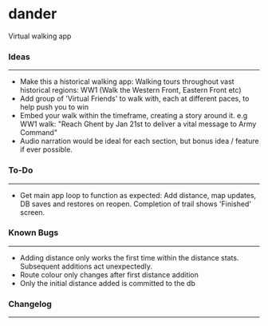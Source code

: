 # dander
Virtual walking app

### Ideas
---
- Make this a historical walking app: Walking tours throughout vast historical regions: WW1 (Walk the Western Front, Eastern Front etc)
- Add group of 'Virtual Friends' to walk with, each at different paces, to help push you to win
- Embed your walk within the timeframe, creating a story around it. e.g WW1 walk: "Reach Ghent by Jan 21st to deliver a vital message to Army Command"
- Audio narration would be ideal for each section, but bonus idea / feature if ever possible.

### To-Do
---
- Get main app loop to function as expected: Add distance, map updates, DB saves and restores on reopen. Completion of trail shows 'Finished' screen.

### Known Bugs
---
- Adding distance only works the first time within the distance stats. Subsequent additions act unexpectedly.
- Route colour only changes after first distance addition
- Only the initial distance added is committed to the db


### Changelog
---
